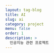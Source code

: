 ```yaml
---
layout: tag-blog
title: AI
slug: ai
category: project
menu: false
order: 1
description: >
  인공지능 관련 프로젝트
---
```

